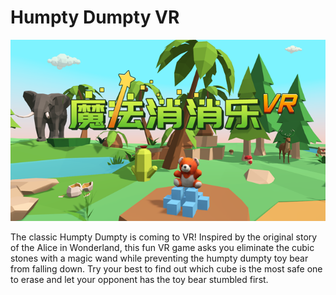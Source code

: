 # Humpty Dumpty VR

![Landscape](Landscape.png)

The classic Humpty Dumpty is coming to VR!
Inspired by the original story of the Alice in Wonderland, 
this fun VR game asks you eliminate the cubic stones with a magic wand 
while preventing the humpty dumpty toy bear from falling down.
Try your best to find out which cube is the most safe one to erase and let
your opponent has the toy bear stumbled first.

